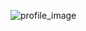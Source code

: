 ![profile_image](https://avatars2.githubusercontent.com/u/16677789?s=400&u=26a7b7b507631302f06c4d9cdc0c14fc20f06ebf&v=4)
